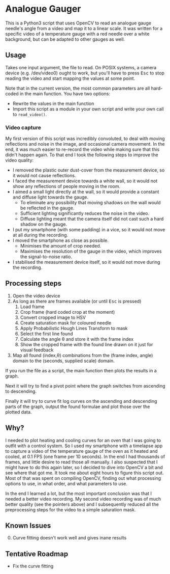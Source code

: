 # Analogue Gauger

This is a Python3 script that uses OpenCV to read an analogue gauge needle's angle from a video and map it to a linear scale. It was written for a specific video of a temperature gauge with a red needle over a white background, but can be adapted to other gauges as well.

## Usage

Takes one input argument, the file to read. On POSIX systems, a camera device (e.g. /dev/video0) ought to work, but you'll have to press <kbd>Esc</kbd> to stop reading the video and start mapping the values at some point.

Note that in the current version, the most common parameters are all hard-coded in the main function. You have two options:

* Rewrite the values in the main function
* Import this script as a module in your own script and write your own call to `read_video()`.

### Video capture

My first version of this script was incredibly convoluted, to deal with moving reflections and noise in the image, and occasional camera movement. In the end, it was much easier to re-record the video while making sure that this didn't happen again. To that end I took the following steps to improve the video quality:

* I removed the plastic outer dust-cover from the measurement device, so it would not cause reflections.
* I faced the measurement device towards a white wall, so it would not show any reflections of people moving in the room.
* I aimed a small light directly at the wall, so it would provide a constant and diffuse light towards the gauge.
  * To eliminate any possibility that moving shadows on the wall would be reflected in the gauge.
  * Sufficient lighting significantly reduces the noise in the video.
  * Diffuse lighting meant that the camera itself did not cast such a hard shadow on the gauge.
* I put my smartphone (with some padding) in a vice, so it would not move at all during the recording.
* I moved the smartphone as close as possible.
  * Minimises the amount of crop needed.
  * Maximises the resolution of the gauge in the video, which improves the signal-to-noise ratio.
* I stabilised the measurement device itself, so it would not move during the recording.

## Processing steps

1. Open the video device
1. As long as there are frames available (or until <kbd>Esc</kbd> is pressed)
    1. Load frame
    1. Crop frame (hard coded crop at the moment)
    1. Convert cropped image to HSV
    1. Create saturation mask for coloured needle
    1. Apply Probabilistic Hough Lines Transform to mask
    1. Select the first line found
    1. Calculate the angle θ and store it with the frame index
    1. Show the cropped frame with the found line drawn on it just for visual feedback
1. Map all found (index,θ) combinations from the (frame index, angle) domain to the (seconds, supplied scale) domain.

If you run the file as a script, the main function then plots the results in a graph.

Next it will try to find a pivot point where the graph switches from ascending to descending.

Finally it will try to curve fit log curves on the ascending and descending parts of the graph, output the found formulae and plot those over the plotted data.

## Why?

I needed to plot heating and cooling curves for an oven that I was going to outfit with a control system. So I used my smartphone with a timelapse app to capture a video of the temperature gauge of the oven as it heated and cooled, at 0.1 FPS (one frame per 10 seconds). In the end I had thousands of frames, and little desire to read those all manually. I also suspected that I might have to do this again later, so I decided to dive into OpenCV a bit and see where that got me. It took me about eight hours to figure this script out. Most of that was spent on compiling OpenCV, finding out what processing options to use, in what order, and what parameters to use.

In the end I learned a lot, but the most important conclusion was that I needed a better video recording. My second video recording was of much better quality (see the pointers above) and I subsequently reduced all the preprocessing steps for the video to a simple saturation mask.

## Known Issues

0. Curve fitting doesn't work well and gives inane results

## Tentative Roadmap

* Fix the curve fitting
